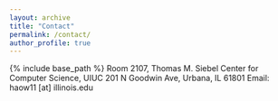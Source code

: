 ```yaml
---
layout: archive
title: "Contact"
permalink: /contact/
author_profile: true
---
```


{% include base_path %}
Room 2107, Thomas M. Siebel Center for Computer Science, UIUC
201 N Goodwin Ave, Urbana, IL 61801
Email: haow11 [at] illinois.edu

